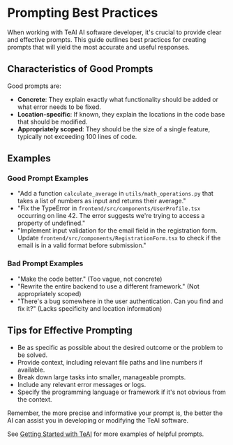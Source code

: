 # Prompting Best Practices

When working with TeAI AI software developer, it's crucial to provide clear and effective prompts. This guide outlines best practices for creating prompts that will yield the most accurate and useful responses.

## Characteristics of Good Prompts

Good prompts are:

- **Concrete**: They explain exactly what functionality should be added or what error needs to be fixed.
- **Location-specific**: If known, they explain the locations in the code base that should be modified.
- **Appropriately scoped**: They should be the size of a single feature, typically not exceeding 100 lines of code.

## Examples

### Good Prompt Examples

- "Add a function `calculate_average` in `utils/math_operations.py` that takes a list of numbers as input and returns their average."
- "Fix the TypeError in `frontend/src/components/UserProfile.tsx` occurring on line 42. The error suggests we're trying to access a property of undefined."
- "Implement input validation for the email field in the registration form. Update `frontend/src/components/RegistrationForm.tsx` to check if the email is in a valid format before submission."

### Bad Prompt Examples

- "Make the code better." (Too vague, not concrete)
- "Rewrite the entire backend to use a different framework." (Not appropriately scoped)
- "There's a bug somewhere in the user authentication. Can you find and fix it?" (Lacks specificity and location information)

## Tips for Effective Prompting

- Be as specific as possible about the desired outcome or the problem to be solved.
- Provide context, including relevant file paths and line numbers if available.
- Break down large tasks into smaller, manageable prompts.
- Include any relevant error messages or logs.
- Specify the programming language or framework if it's not obvious from the context.

Remember, the more precise and informative your prompt is, the better the AI can assist you in developing or modifying the TeAI software.

See [Getting Started with TeAI](../getting-started) for more examples of helpful prompts.
